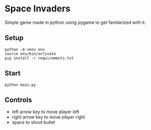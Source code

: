 # Space Invaders

Simple game made in python using pygame to get familarized with it.

## Setup

    python -m venv env
    source env/bin/activate
    pip install -r requirements.txt

## Start

    python main.py

## Controls

- left arrow key to move player left
- right arrow key to move player right
- space to shoot bullet
